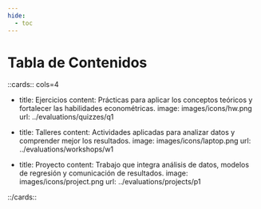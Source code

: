 ```yaml
---
hide:
  - toc
---
```


# Tabla de Contenidos

::cards:: cols=4

- title: Ejercicios
  content: Prácticas para aplicar los conceptos teóricos y fortalecer las habilidades econométricas.
  image: images/icons/hw.png
  url: ../evaluations/quizzes/q1

- title: Talleres
  content: Actividades aplicadas para analizar datos y comprender mejor los resultados.
  image: images/icons/laptop.png
  url: ../evaluations/workshops/w1

- title: Proyecto
  content: Trabajo que integra análisis de datos, modelos de regresión y comunicación de resultados.
  image: images/icons/project.png
  url: ../evaluations/projects/p1



::/cards::

